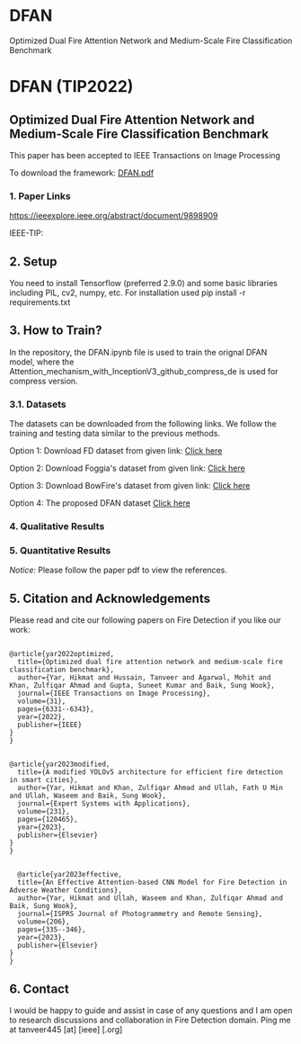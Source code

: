 # DFAN
Optimized Dual Fire Attention Network and Medium-Scale Fire Classification Benchmark



# DFAN (TIP2022)
## Optimized Dual Fire Attention Network and Medium-Scale Fire Classification Benchmark

This paper has been accepted to IEEE Transactions on Image Processing

To download the framework: [DFAN.pdf]()

### 1. Paper Links
https://ieeexplore.ieee.org/abstract/document/9898909

IEEE-TIP: 
## 2. Setup
You need to install Tensorflow (preferred 2.9.0) and some basic libraries including PIL, cv2, numpy, etc.
For installation used 
pip install -r requirements.txt

## 3. How to Train?
In the repository, the DFAN.ipynb file is used to train the orignal DFAN model, where the Attention_mechanism_with_InceptionV3_github_compress_de is used for compress version. 

### 3.1. Datasets
The datasets can be downloaded from the following links. We follow the training and testing data similar to the previous methods.

Option 1: Download FD dataset from given link: [Click here](http://www.nnmtl.cn/EFDNet/)

Option 2: Download Foggia's dataset from given link: [Click here](https://mivia.unisa.it/datasets/video-analysis-datasets/fire-detection-dataset/)

Option 3: Download BowFire's dataset from given link: [Click here](https://drive.google.com/file/d/1g1db4Z6OQTBlngnxXVpF2rd22vHGZwc7/view?usp=drive_link)

Option 4: The proposed DFAN dataset [Click here](https://drive.google.com/file/d/10z998vuTzkNJElZdsSDrbIDpRWJ4aZoo/view?usp=drive_link)

### 4. Qualitative Results

### 5. Quantitative Results
*Notice:* Please follow the paper pdf to view the references.


## 5. Citation and Acknowledgements
Please read and cite our following papers on Fire Detection if you like our work:

<pre>
<code>
@article{yar2022optimized,
  title={Optimized dual fire attention network and medium-scale fire classification benchmark},
  author={Yar, Hikmat and Hussain, Tanveer and Agarwal, Mohit and Khan, Zulfiqar Ahmad and Gupta, Suneet Kumar and Baik, Sung Wook},
  journal={IEEE Transactions on Image Processing},
  volume={31},
  pages={6331--6343},
  year={2022},
  publisher={IEEE}
}
}</code>
</pre>

<pre>
<code>
@article{yar2023modified,
  title={A modified YOLOv5 architecture for efficient fire detection in smart cities},
  author={Yar, Hikmat and Khan, Zulfiqar Ahmad and Ullah, Fath U Min and Ullah, Waseem and Baik, Sung Wook},
  journal={Expert Systems with Applications},
  volume={231},
  pages={120465},
  year={2023},
  publisher={Elsevier}
}
}</code>
</pre>

<pre>
<code>
  @article{yar2023effective,
  title={An Effective Attention-based CNN Model for Fire Detection in Adverse Weather Conditions},
  author={Yar, Hikmat and Ullah, Waseem and Khan, Zulfiqar Ahmad and Baik, Sung Wook},
  journal={ISPRS Journal of Photogrammetry and Remote Sensing},
  volume={206},
  pages={335--346},
  year={2023},
  publisher={Elsevier}
}
}</code>
</pre>


## 6. Contact
I would be happy to guide and assist in case of any questions and I am open to research discussions and collaboration in Fire Detection domain. Ping me at tanveer445 [at] [ieee] [.org]

